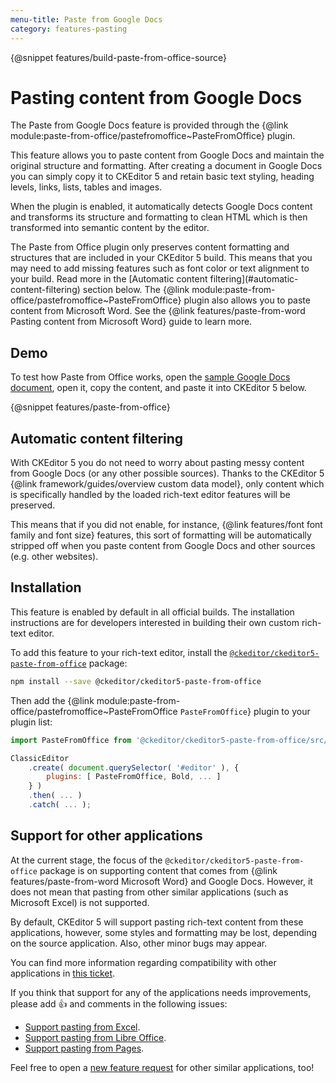```yaml
---
menu-title: Paste from Google Docs
category: features-pasting
---
```


{@snippet features/build-paste-from-office-source}

# Pasting content from Google Docs

The Paste from Google Docs feature is provided through the {@link module:paste-from-office/pastefromoffice~PasteFromOffice} plugin.

This feature allows you to paste content from Google Docs and maintain the original structure and formatting. After creating a document in Google Docs you can simply copy it to CKEditor 5 and retain basic text styling, heading levels, links, lists, tables and images.

When the plugin is enabled, it automatically detects Google Docs content and transforms its structure and formatting to clean HTML which is then transformed into semantic content by the editor.

<info-box info>
	The Paste from Office plugin only preserves content formatting and structures that are included in your CKEditor 5 build. This means that you may need to add missing features such as font color or text alignment to your build. Read more in the [Automatic content filtering](#automatic-content-filtering) section below.
</info-box>

<info-box info>
	The {@link module:paste-from-office/pastefromoffice~PasteFromOffice} plugin also allows you to paste content from Microsoft Word. See the {@link features/paste-from-word Pasting content from Microsoft Word} guide to learn more.
</info-box>

## Demo

To test how Paste from Office works, open the [sample Google Docs document](https://docs.google.com/document/d/1a9YzJidjxRPrxY9BL4ZReNFkPAgd_ItnZoFxcjSiJ4U/edit?usp=sharing), open it, copy the content, and paste it into CKEditor 5 below.

{@snippet features/paste-from-office}

## Automatic content filtering

With CKEditor 5 you do not need to worry about pasting messy content from Google Docs (or any other possible sources). Thanks to the CKEditor 5 {@link framework/guides/overview custom data model}, only content which is specifically handled by the loaded rich-text editor features will be preserved.

This means that if you did not enable, for instance, {@link features/font font family and font size} features, this sort of formatting will be automatically stripped off when you paste content from Google Docs and other sources (e.g. other websites).

## Installation

<info-box info>
	This feature is enabled by default in all official builds. The installation instructions are for developers interested in building their own custom rich-text editor.
</info-box>

To add this feature to your rich-text editor, install the [`@ckeditor/ckeditor5-paste-from-office`](https://www.npmjs.com/package/@ckeditor/ckeditor5-paste-from-office) package:

```bash
npm install --save @ckeditor/ckeditor5-paste-from-office
```

Then add the {@link module:paste-from-office/pastefromoffice~PasteFromOffice `PasteFromOffice`} plugin to your plugin list:

```js
import PasteFromOffice from '@ckeditor/ckeditor5-paste-from-office/src/pastefromoffice';

ClassicEditor
	.create( document.querySelector( '#editor' ), {
		plugins: [ PasteFromOffice, Bold, ... ]
	} )
	.then( ... )
	.catch( ... );
```

## Support for other applications

At the current stage, the focus of the `@ckeditor/ckeditor5-paste-from-office` package is on supporting content that comes from {@link features/paste-from-word Microsoft Word} and Google Docs. However, it does not mean that pasting from other similar applications (such as Microsoft Excel) is not supported.

By default, CKEditor 5 will support pasting rich-text content from these applications, however, some styles and formatting may be lost, depending on the source application. Also, other minor bugs may appear.

You can find more information regarding compatibility with other applications in [this ticket](https://github.com/ckeditor/ckeditor5/issues/1184#issuecomment-409828069).

If you think that support for any of the applications needs improvements, please add 👍 and comments in the following issues:

* [Support pasting from Excel](https://github.com/ckeditor/ckeditor5-paste-from-office/issues/23).
* [Support pasting from Libre Office](https://github.com/ckeditor/ckeditor5-paste-from-office/issues/35).
* [Support pasting from Pages](https://github.com/ckeditor/ckeditor5-paste-from-office/issues/36).

Feel free to open a [new feature request](https://github.com/ckeditor/ckeditor5-paste-from-office/issues/new) for other similar applications, too!

